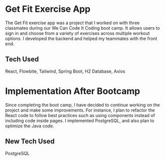 # Get Fit Exercise App
The Get Fit exercise app was a project that I worked on with three classmates during our We Can Code It Coding boot camp. It allows users to sign in and choose from a variety of exercises across multiple workout options. I developed the backend and helped my teammates with the front end.

## Tech Used
React, Flowbite, Tailwind, Spring Boot, H2 Database, Axios

# Implementation After Bootcamp
Since completing the boot camp, I have decided to continue working on the project and make some improvements. For instance, I plan to refactor the React code to follow best practices such as using components instead of including code inside pages. I implemented PostgreSQL, and also plan to optimize the Java code.

## New Tech Used
PostgreSQL
